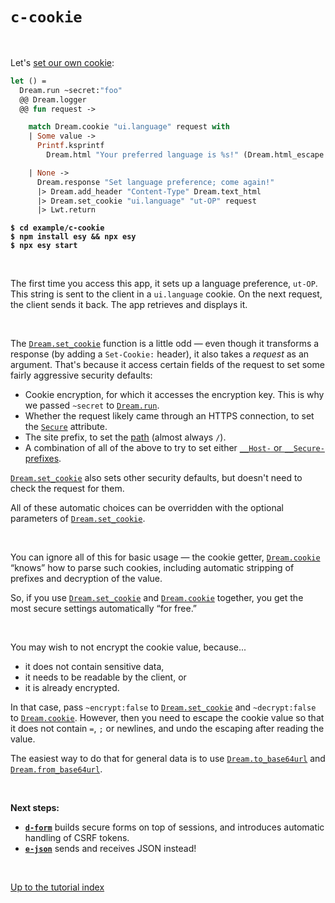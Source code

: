 # `c-cookie`

<br>

Let's [set our own cookie](https://aantron.github.io/dream/#cookies):

```ocaml
let () =
  Dream.run ~secret:"foo"
  @@ Dream.logger
  @@ fun request ->

    match Dream.cookie "ui.language" request with
    | Some value ->
      Printf.ksprintf
        Dream.html "Your preferred language is %s!" (Dream.html_escape value)

    | None ->
      Dream.response "Set language preference; come again!"
      |> Dream.add_header "Content-Type" Dream.text_html
      |> Dream.set_cookie "ui.language" "ut-OP" request
      |> Lwt.return
```

<pre><code><b>$ cd example/c-cookie</b>
<b>$ npm install esy && npx esy</b>
<b>$ npx esy start</b></code></pre>

<br>

The first time you access this app, it sets up a language preference, `ut-OP`.
This string is sent to the client in a `ui.language` cookie. On the next
request, the client sends it back. The app retrieves and displays it.

<br>

The [`Dream.set_cookie`](https://aantron.github.io/dream/#val-set_cookie)
function is a little odd &mdash; even though it transforms a response (by
adding a `Set-Cookie:` header), it also takes a *request* as an argument.
That's because it access certain fields of the request to set some fairly
aggressive security defaults:

- Cookie encryption, for which it accesses the encryption key. This is why we
  passed `~secret` to [`Dream.run`](https://aantron.github.io/dream/#val-run).
- Whether the request likely came through an HTTPS connection, to set the
  [`Secure`](https://developer.mozilla.org/en-US/docs/Web/HTTP/Cookies#restrict_access_to_cookies)
  attribute.
- The site prefix, to set the
  [path](https://developer.mozilla.org/en-US/docs/Web/HTTP/Cookies#Path_attribute)
  (almost always `/`).
- A combination of all of the above to try to set either [`__Host-` or
  `__Secure-`
  prefixes](https://developer.mozilla.org/en-US/docs/Web/HTTP/Cookies#Cookie_prefixes).

[`Dream.set_cookie`](https://aantron.github.io/dream/#val-set_cookie) also sets
other security defaults, but doesn't need to check the request for them.

All of these automatic choices can be overridden with the optional parameters
of [`Dream.set_cookie`](https://aantron.github.io/dream/#val-set_cookie).

<br>

You can ignore all of this for basic usage &mdash; the cookie getter,
[`Dream.cookie`](https://aantron.github.io/dream/#val-cookie) “knows” how to
parse such cookies, including automatic stripping of prefixes and decryption of
the value.

So, if you use
[`Dream.set_cookie`](https://aantron.github.io/dream/#val-set_cookie) and
[`Dream.cookie`](https://aantron.github.io/dream/#val-cookie) together, you get
the most secure settings automatically “for free.”

<br>

You may wish to not encrypt the cookie value, because...

- it does not contain sensitive data,
- it needs to be readable by the client, or
- it is already encrypted.

In that case, pass `~encrypt:false` to
[`Dream.set_cookie`](https://aantron.github.io/dream/#val-set_cookie) and
`~decrypt:false` to
[`Dream.cookie`](https://aantron.github.io/dream/#val-cookie). However, then you
need to escape the cookie value so that it does not contain `=`, `;` or
newlines, and undo the escaping after reading the value.

The easiest way to do that for general data is to use
[`Dream.to_base64url`](https://aantron.github.io/dream/#val-to_base64url) and
[`Dream.from_base64url`](https://aantron.github.io/dream/#val-from_base64url).

<br>

**Next steps:**

- [**`d-form`**](../d-form#files) builds secure forms on top of sessions, and
  introduces automatic handling of CSRF tokens.
- [**`e-json`**](../e-json#files) sends and receives JSON instead!

<br>

[Up to the tutorial index](../#readme)
